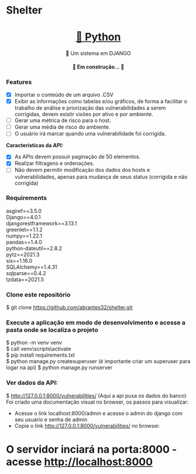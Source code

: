 # Shelter 
<h1 align="center">
    <a href="https://pt-br.reactjs.org/">🔗 Python</a>
</h1>
<p align="center">🚀 Um sistema em DJANGO</p>

<h4 align="center"> 
	🚧 Em construção...  🚧
</h4>

### Features

- [X] Importar o conteúdo de um arquivo .CSV
- [X] Exibir as informações como tabelas e/ou gráficos, de forma a facilitar o trabalho de análise e priorização das vulnerabilidades a serem corrigidas, devem existir visões por ativo e por ambiente.
- [ ] Gerar uma métrica de risco para o host.
- [ ] Gerar uma média de risco do ambiente.
- [ ] O usuário irá marcar quando uma vulnerabilidade foi corrigida.

**Caracteristicas da API:**
- [x] As APIs devem possuir paginação de 50 elementos.
- [X] Realizar filtragens e ordenações.
- [ ] Não devem permitir modificação dos dados dos hosts e vulnerabilidades, apenas para mudança de seus status (corrigida e não corrigida)

### Requirements
asgiref==3.5.0<br>
Django==4.0.1<br>
djangorestframework==3.13.1<br>
greenlet==1.1.2<br>
numpy==1.22.1<br>
pandas==1.4.0<br>
python-dateutil==2.8.2<br>
pytz==2021.3<br>
six==1.16.0<br>
SQLAlchemy==1.4.31<br>
sqlparse==0.4.2<br>
tzdata==2021.5<br>

### Clone este repositório
$ git clone https://github.com/abrantes32/shelter.git

### Execute a aplicação em modo de desenvolvimento e acesse a pasta onde se localiza o projeto
$ python -m venv venv<br>
$ call venv\scripts\activate<br>
$ pip install requirements.txt<br>
$ python manage.py createsuperuser (é importante criar um superuser para logar na api)
$ python manage.py runserver

### Ver dados da API:
$ http://127.0.0.1:8000/vulnerabilities/ (Aqui a api puxa os dados do banco)
Foi criado uma documentação visual no browser, os passos para visualizar:
- Acesse o link localhost:8000/admin e acesse o admin do django com seu usuário e senha de admin
- Copie o link http://127.0.0.1:8000/vulnerabilities/ no browser.

# O servidor inciará na porta:8000 - acesse <http://localhost:8000> 


